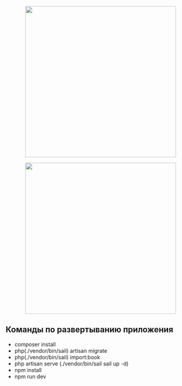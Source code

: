 <p align="center"><a href="https://laravel.com" target="_blank"><img src="https://raw.githubusercontent.com/laravel/art/master/logo-lockup/5%20SVG/2%20CMYK/1%20Full%20Color/laravel-logolockup-cmyk-red.svg" width="400"></a></p>
<p align="center"><a href="https://vuejs.org" target="_blank"><img src="https://vuejs.org/images/vuemastery/logo-vuemastery.svg" width="400"></a></p>

## Команды по развертыванию приложения

- composer install
- php(./vendor/bin/sail) artisan migrate
- php(./vendor/bin/sail) import:book
- php artisan serve (./vendor/bin/sail sail up -d)
- npm install
- npm run dev
